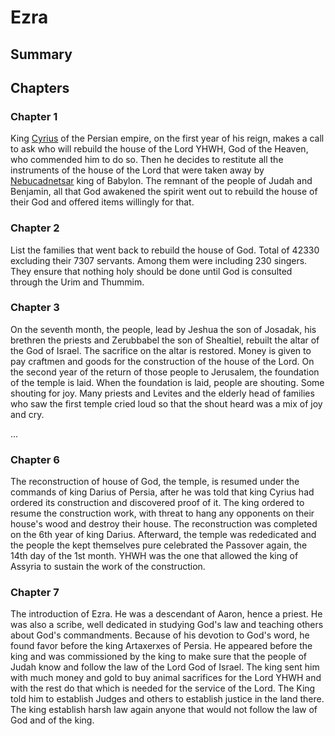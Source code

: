 # Ezra

## Summary

## Chapters
### Chapter 1
King [Cyrius][cyrus_persia] of the Persian empire, on the first year of his reign, makes a call to ask who will rebuild the house of the Lord YHWH, God of the Heaven, who commended him to do so.
Then he decides to restitute all the instruments of the house of the Lord that were taken away by [Nebucadnetsar][nebucadnetsar] king of Babylon.
The remnant of the people of Judah and Benjamin, all that God awakened the spirit went out to rebuild the house of their God and offered items willingly for that.

### Chapter 2
List the families that went back to rebuild the house of God. Total of 42330 excluding their 7307 servants. Among them were including 230 singers. 
They ensure that nothing holy should be done until God is consulted through the Urim and Thummim.

### Chapter 3
On the seventh month, the people, lead by Jeshua the son of Josadak, his brethren the priests and Zerubbabel the son of Shealtiel, rebuilt the altar of the God of Israel.
The sacrifice on the altar is restored.
Money is given to pay craftmen and goods for the construction of the house of the Lord.
On the second year of the return of those people to Jerusalem, the foundation of the temple is laid. When the foundation is laid, people are shouting. Some shouting for joy. Many priests and Levites and the elderly head of families who saw the first temple cried loud so that the shout heard was a mix of joy and cry.

...

### Chapter 6
The reconstruction of house of God, the temple, is resumed under the commands of king Darius of Persia, after he was told that king Cyrius had ordered its construction and discovered proof of it.
The king ordered to resume the construction work, with threat to hang any opponents on their house's wood and destroy their house. The reconstruction was completed on the 6th year of king Darius.
Afterward, the temple was rededicated and the people the kept themselves pure celebrated the Passover again, the 14th day of the 1st month.
YHWH was the one that allowed the king of Assyria to sustain the work of the construction.

### Chapter 7
The introduction of Ezra. He was a descendant of Aaron, hence a priest. He was also a scribe, well dedicated in studying God's law and teaching others about God's commandments. Because of his devotion to God's word, he found favor before the king Artaxerxes of Persia.
He appeared before the king and was commissioned by the king to make sure that the people of Judah know and follow the law of the Lord God of Israel.
The king sent him with much money and gold to buy animal sacrifices for the Lord YHWH and with the rest do that which is needed for the service of the Lord.
The King told him to establish Judges and others to establish justice in the land there.
The king establish harsh law again anyone that would not follow the law of God and of the king.

[cyrus_persia]: https://en.wikipedia.org/wiki/Cyrus_the_Great
[nebucadnetsar]: https://www.bible-notes.org/article-815-nebucadnetsar.html